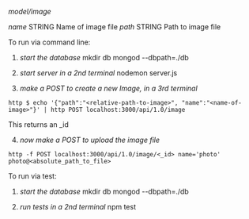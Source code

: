 

*model/image*

 _name_ STRING Name of image file
 _path_ STRING Path to image file



To run via command line: 

1. _start the database_
mkdir db
mongod --dbpath=./db

2. _start server in a 2nd terminal_
nodemon server.js  

3. _make a POST to create a new Image, in a 3rd terminal_ 

 `http $ echo '{"path":"<relative-path-to-image>", "name":"<name-of-image>"}' | http POST localhost:3000/api/1.0/image`

 This returns an _id

4. _now make a POST to upload the image file_

`http -f POST localhost:3000/api/1.0/image/<_id> name='photo' photo@<absolute_path_to_file>`



To run via test:

1. _start the database_
mkdir db
mongod --dbpath=./db

2. _run tests in a 2nd terminal_
npm test